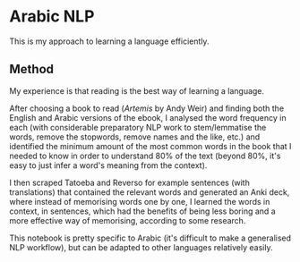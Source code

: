 # Arabic NLP

This is my approach to learning a language efficiently. 

## Method

My experience is that reading is the best way of learning a language. 

After choosing a book to read (_Artemis_ by Andy Weir) and finding both the English and Arabic versions of the ebook, I analysed the word frequency in each (with considerable preparatory NLP work to stem/lemmatise the words, remove the stopwords, remove names and the like, etc.) and identified the minimum amount of the most common words in the book that I needed to know in order to understand 80% of the text (beyond 80%, it's easy to just infer a word's meaning from the context). 

I then scraped Tatoeba and Reverso for example sentences (with translations) that contained the relevant words and generated an Anki deck, where instead of memorising words one by one, I learned the words in context, in sentences, which had the benefits of being less boring and a more effective way of memorising, according to some research. 

This notebook is pretty specific to Arabic (it's difficult to make a generalised NLP workflow), but can be adapted to other languages relatively easily. 
